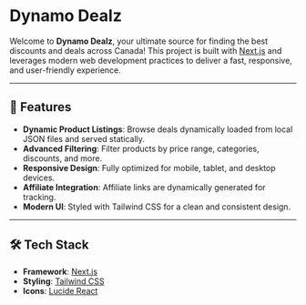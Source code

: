# Dynamo Dealz

Welcome to **Dynamo Dealz**, your ultimate source for finding the best discounts and deals across Canada! This project is built with [Next.js](https://nextjs.org) and leverages modern web development practices to deliver a fast, responsive, and user-friendly experience.

---

## 🚀 Features

- **Dynamic Product Listings**: Browse deals dynamically loaded from local JSON files and served statically.
- **Advanced Filtering**: Filter products by price range, categories, discounts, and more.
- **Responsive Design**: Fully optimized for mobile, tablet, and desktop devices.
- **Affiliate Integration**: Affiliate links are dynamically generated for tracking.
- **Modern UI**: Styled with Tailwind CSS for a clean and consistent design.

---

## 🛠️ Tech Stack

- **Framework**: [Next.js](https://nextjs.org)
- **Styling**: [Tailwind CSS](https://tailwindcss.com)
- **Icons**: [Lucide React](https://lucide.dev)